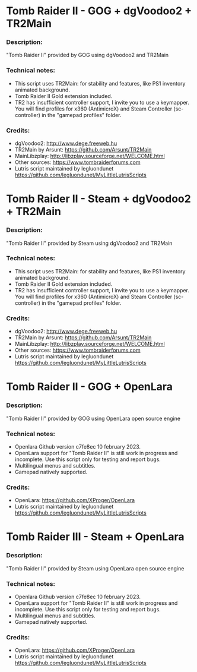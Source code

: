 # Tomb Raider II - GOG + dgVoodoo2 + TR2Main
### Description:
"Tomb Raider II"  provided by GOG using dgVoodoo2 and TR2Main
### Technical notes:
- This script uses TR2Main: for stability and features, like PS1 inventory animated background.
- Tomb Raider II Gold extension included.
- TR2 has insufficient controller support, I invite you to use a keymapper. You will find profiles for x360 (AntimicroX) and Steam Controller (sc-controller) in the "gamepad profiles" folder.
### Credits:
- dgVoodoo2: http://www.dege.freeweb.hu
- TR2Main by Arsunt: https://github.com/Arsunt/TR2Main
- MainLibzplay: http://libzplay.sourceforge.net/WELCOME.html
- Other sources: https://www.tombraiderforums.com
- Lutris script maintained by legluondunet https://github.com/legluondunet/MyLittleLutrisScripts

# Tomb Raider II - Steam + dgVoodoo2 + TR2Main
### Description:
"Tomb Raider II"  provided by Steam using dgVoodoo2 and TR2Main
### Technical notes:
- This script uses TR2Main: for stability and features, like PS1 inventory animated background.
- Tomb Raider II Gold extension included.
- TR2 has insufficient controller support, I invite you to use a keymapper. You will find profiles for x360 (AntimicroX) and Steam Controller (sc-controller) in the "gamepad profiles" folder.
### Credits:
- dgVoodoo2: http://www.dege.freeweb.hu
- TR2Main by Arsunt: https://github.com/Arsunt/TR2Main
- MainLibzplay: http://libzplay.sourceforge.net/WELCOME.html
- Other sources: https://www.tombraiderforums.com
- Lutris script maintained by legluondunet https://github.com/legluondunet/MyLittleLutrisScripts

# Tomb Raider II - GOG + OpenLara
### Description:
"Tomb Raider II" provided by GOG using OpenLara open source engine
### Technical notes:
- Openlara Github version c7fe8ec 10 february 2023.
- OpenLara support for "Tomb Raider II" is still work in progress and incomplete. Use this script only for testing and report bugs.
- Multilingual menus and subtitles.
- Gamepad natively supported.
### Credits:
- OpenLara: https://github.com/XProger/OpenLara
- Lutris script maintained by legluondunet https://github.com/legluondunet/MyLittleLutrisScripts


# Tomb Raider III - Steam + OpenLara
### Description:
"Tomb Raider II" provided by Steam using OpenLara open source engine
### Technical notes:
- Openlara Github version c7fe8ec 10 february 2023.
- OpenLara support for "Tomb Raider II" is still work in progress and incomplete. Use this script only for testing and report bugs.
- Multilingual menus and subtitles.
- Gamepad natively supported.
### Credits:
- OpenLara: https://github.com/XProger/OpenLara
- Lutris script maintained by legluondunet https://github.com/legluondunet/MyLittleLutrisScripts
